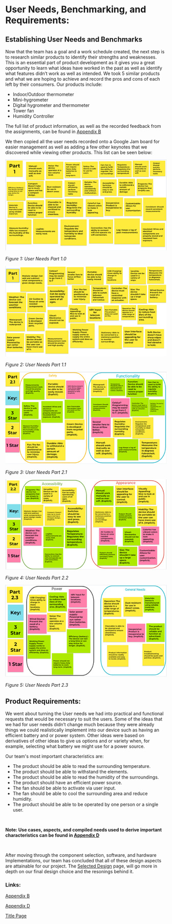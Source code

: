 

# User Needs, Benchmarking, and Requirements:

## Establishing User Needs and Benchmarks

Now that the team has a goal and a work schedule created, the next step is to research similar products to identify their strengths and weaknesses. This is an essential part of product development as it gives you a great opportunity to learn what ideas have worked in the past as well as identify what features didn’t work as well as intended. We took 5 similar products and what we are hoping to achieve and record the pros and cons of each left by their consumers. Our products include: 

* Indoor/Outdoor thermometer
* Mini-hygrometer
* Digital hygrometer and thermometer
* Tower fan
* Humidity Controller

The full list of product information, as well as the recorded feedback from the assignments, can be found in [Appendix B](/Appendix/AppendixMain.md#appendix-b) 

We then copied all the user needs recorded onto a Google Jam board for easier management as well as adding a few other keynotes that we discovered while viewing other products. This list can be seen below: 

![Part 1.0 figure](/docs/assets/images/Part1.0.png)

*Figure 1: User Needs Part 1.0*

![Part 1.1 figure](https://raw.githubusercontent.com/ASU-EGR314-Team-302/ASU-EGR314-Team-302.gitgub.io/main/docs/assets/images/Part1.1.png)

*Figure 2: User Needs Part 1.1*

![Part 2.1 figure](https://raw.githubusercontent.com/ASU-EGR314-Team-302/ASU-EGR314-Team-302.gitgub.io/main/docs/assets/images/Part2.1.png)

*Figure 3: User Needs Part 2.1*

![Part 2.2 figure](https://raw.githubusercontent.com/ASU-EGR314-Team-302/ASU-EGR314-Team-302.gitgub.io/main/docs/assets/images/Part2.2.png)

*Figure 4: User Needs Part 2.2*

![Part 2.3 figure](https://raw.githubusercontent.com/ASU-EGR314-Team-302/ASU-EGR314-Team-302.gitgub.io/main/docs/assets/images/Part2.3.png) 

*Figure 5: User Needs Part 2.3*


## Product Requirements:

We went about turning the User needs we had  into practical and functional requests that would be necessary to suit the users. Some of the ideas that we had for user needs didn’t change much because they were already things we could realistically implement into our device such as having an efficient battery and or power system.  Other ideas were based on derivatives of other ideas to give us options and or variety when, for example, selecting what battery we might use for a power source.



Our team's most important characteristics are: 
* The product should be able to read the surrounding temperature.
* The product should be able to withstand the elements.
* The product should be able to read the humidity of the surroundings.
* The product should have an efficient power source.
* The fan should be able to activate via user input.
* The fan should be able to cool the surrounding area and reduce humidity.
* The product should be able to be operated by one person or a single user.

<br>

**Note: Use cases, aspects, and compiled needs used to derive important characteristics can be found in [Appendix D](/Appendix/AppendixMain.md#appendix-d)**

<br> 

After moving through the component selection, software, and hardware Implementations, our team has concluded that all of these design aspects are attainable for our project. The [Selected Design](SelectedDesign.md) page, will go more in depth on our final design choice and the resonings behind it.







### Links:

[Appendix B](/Appendix/AppendixMain.md#appendix-b)

[Appendix D](/Appendix/AppendixMain.md#appendix-d)

[Title Page](/index.md)
